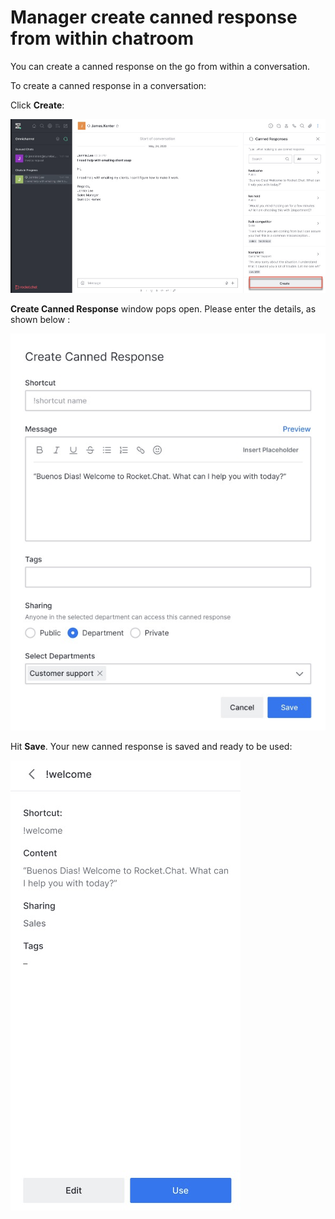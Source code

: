 # Manager create canned response from within chatroom

 You can create a canned response on the go from within a conversation.

To create a canned response in a conversation: 

Click **Create**:

![](../../../../.gitbook/assets/image%20%28521%29.png)

**Create Canned Response** window pops open. Please enter the details, as shown below :

![](../../../../.gitbook/assets/image%20%28542%29.png)

Hit **Save**. Your new canned response is saved and ready to be used:

![](../../../../.gitbook/assets/image%20%28519%29.png)

